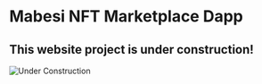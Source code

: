 # Mabesi NFT Marketplace Dapp

## This website project is under construction!

![Under Construction](https://www.nirdco.com/images/underconstruction.gif "Under Construction")